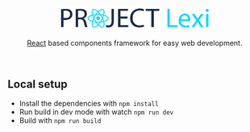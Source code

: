 <p align="center">
  <img src="https://raw.githubusercontent.com/jeradrutnam/lexi/master/resources/logo.png" width="300">
  <p align="center">
      <a href="http://facebook.github.io/react" target="_blank">React</a> based components framework for easy web development.
  </p>
</p>

<br>

## Local setup

- Install the dependencies with `npm install`
- Run build in dev mode with watch `npm run dev`
- Build with `npm run build`

[react]: http://facebook.github.io/react/
